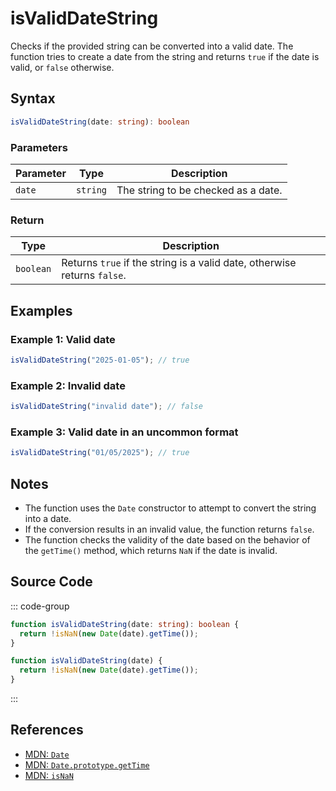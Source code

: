 # isValidDateString  
Checks if the provided string can be converted into a valid date. The function tries to create a date from the string and returns `true` if the date is valid, or `false` otherwise.

## Syntax
```typescript
isValidDateString(date: string): boolean
```

### Parameters

| Parameter | Type    | Description                                  |
|-----------|---------|----------------------------------------------|
| `date`    | `string`| The string to be checked as a date.          |

### Return

| Type      | Description                                        |
|-----------|----------------------------------------------------|
| `boolean` | Returns `true` if the string is a valid date, otherwise returns `false`. |

## Examples

### Example 1: Valid date
```typescript
isValidDateString("2025-01-05"); // true
```

### Example 2: Invalid date
```typescript
isValidDateString("invalid date"); // false
```

### Example 3: Valid date in an uncommon format
```typescript
isValidDateString("01/05/2025"); // true
```

## Notes
- The function uses the `Date` constructor to attempt to convert the string into a date.
- If the conversion results in an invalid value, the function returns `false`.
- The function checks the validity of the date based on the behavior of the `getTime()` method, which returns `NaN` if the date is invalid.

## Source Code
::: code-group

```typescript
function isValidDateString(date: string): boolean {
  return !isNaN(new Date(date).getTime());
}
```

```javascript
function isValidDateString(date) {
  return !isNaN(new Date(date).getTime());
}
```
:::

## References
- [MDN: `Date`](https://developer.mozilla.org/en-US/docs/Web/JavaScript/Reference/Global_Objects/Date)
- [MDN: `Date.prototype.getTime`](https://developer.mozilla.org/en-US/docs/Web/JavaScript/Reference/Global_Objects/Date/getTime)
- [MDN: `isNaN`](https://developer.mozilla.org/en-US/docs/Web/JavaScript/Reference/Global_Objects/isNaN)